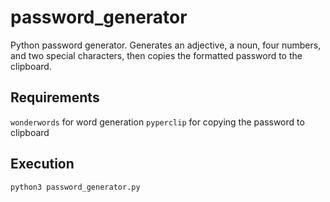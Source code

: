 # password_generator
Python password generator. Generates an adjective, a noun, four numbers, and two special characters, then copies the formatted password to the clipboard.

## Requirements
`wonderwords` for word generation
`pyperclip` for copying the password to clipboard

## Execution
`python3 password_generator.py`
